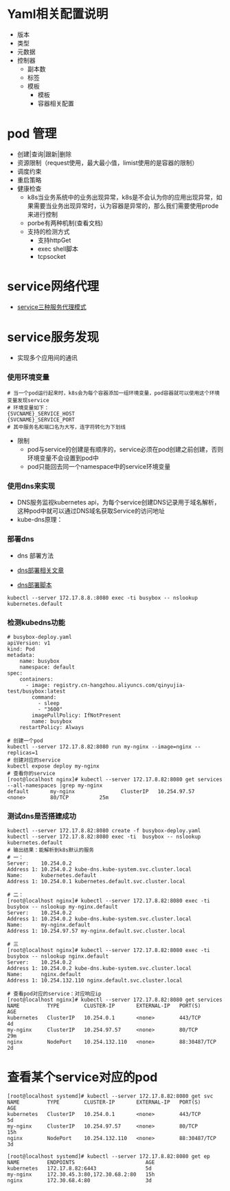 # Yaml相关配置说明
- 版本
- 类型
- 元数据
- 控制器
  - 副本数
  - 标签
  - 模板
    - 模板
    - 容器相关配置
 
# pod 管理
- 创建|查询|跟新|删除
- 资源限制（request使用，最大最小值，limist使用的是容器的限制）
- 调度约束
- 重启策略
- 健康检查
  - k8s当业务系统中的业务出现异常，k8s是不会认为你的应用出现异常，如果需要当业务出现异常时，认为容器是异常的，那么我们需要使用prode来进行控制
  - porbe有两种机制(查看文档)
  - 支持的检测方式
    - 支持httpGet
    - exec shell脚本
    - tcpsocket
  
# service网络代理
- [service三种服务代理模式](https://blog.csdn.net/sinat_35930259/article/details/80080778)

# service服务发现
- 实现多个应用间的通讯
### 使用环境变量
```shell
# 当一个pod运行起来时，k8s会为每个容器添加一组环境变量，pod容器就可以使用这个环境变量发现service
# 环境变量如下：
{SVCNAME}_SERVICE_HOST
{SVCNAME}_SERVICE_PORT
# 其中服务名和端口名为大写，连字符转化为下划线
```
- 限制
  - pod与service的创建是有顺序的，service必须在pod创建之前创建，否则环境变量不会设置到pod中
  - pod只能回去同一个namespace中的service环境变量
  
### 使用dns来实现
- DNS服务监视kubernetes api，为每个service创建DNS记录用于域名解析，这种pod中就可以通过DNS域名获取Service的访问地址
- kube-dns原理：

### 部署dns
- dns 部署方法
- [dns部署相关文章](https://jimmysong.io/kubernetes-handbook/practice/kubedns-addon-installation.html)

- [dns部署脚本](https://github.com/jameswangAugmentum/Blogs/tree/master/kubernetes-starter/kubedns)
```shell
kubectl --server 172.17.8.8.:8080 exec -ti busybox -- nslookup  kubernetes.default
```

### 检测kubedns功能

```shell
# busybox-deploy.yaml
apiVersion: v1
kind: Pod
metadata: 
    name: busybox
    namespace: default
spec:
    containers:
      - image: registry.cn-hangzhou.aliyuncs.com/qinyujia-test/busybox:latest
        command:
          - sleep
          - "3600"
        imagePullPolicy: IfNotPresent
        name: busybox
    restartPolicy: Always
    
# 创建一个pod
kubectl --server 172.17.8.82:8080 run my-nginx --image=nginx --replicas=1
# 创建对应的service
kubectl expose deploy my-nginx
# 查看你的service
[root@localhost nginx]# kubectl --server 172.17.8.82:8080 get services --all-namespaces |grep my-nginx
default       my-nginx               ClusterIP   10.254.97.57     <none>        80/TCP          25m
```

### 测试dns是否搭建成功

```shell
kubectl --server 172.17.8.82:8080 create -f busybox-deploy.yaml
kubectl --server 172.17.8.82:8080 exec -ti  busybox -- nslookup kubernetes.default
# 输出结果：能解析到k8s默认的服务
# 一：
Server:    10.254.0.2
Address 1: 10.254.0.2 kube-dns.kube-system.svc.cluster.local
Name:      kubernetes.default
Address 1: 10.254.0.1 kubernetes.default.svc.cluster.local

# 二：
[root@localhost nginx]# kubectl --server 172.17.8.82:8080 exec -ti  busybox -- nslookup my-nginx.default
Server:    10.254.0.2
Address 1: 10.254.0.2 kube-dns.kube-system.svc.cluster.local
Name:      my-nginx.default
Address 1: 10.254.97.57 my-nginx.default.svc.cluster.local

# 三
[root@localhost nginx]# kubectl --server 172.17.8.82:8080 exec -ti  busybox -- nslookup nginx.default
Server:    10.254.0.2
Address 1: 10.254.0.2 kube-dns.kube-system.svc.cluster.local
Name:      nginx.default
Address 1: 10.254.132.110 nginx.default.svc.cluster.local

# 查看pod对应的service：对应响应ip
[root@localhost nginx]# kubectl --server 172.17.8.82:8080 get services
NAME         TYPE        CLUSTER-IP       EXTERNAL-IP   PORT(S)        AGE
kubernetes   ClusterIP   10.254.0.1       <none>        443/TCP        4d
my-nginx     ClusterIP   10.254.97.57     <none>        80/TCP         29m
nginx        NodePort    10.254.132.110   <none>        88:30487/TCP   2d
```

# 查看某个service对应的pod

```shell
[root@localhost systemd]# kubectl --server 172.17.8.82:8080 get svc
NAME         TYPE        CLUSTER-IP       EXTERNAL-IP   PORT(S)        AGE
kubernetes   ClusterIP   10.254.0.1       <none>        443/TCP        5d
my-nginx     ClusterIP   10.254.97.57     <none>        80/TCP         15h
nginx        NodePort    10.254.132.110   <none>        88:30487/TCP   3d

[root@localhost systemd]# kubectl --server 172.17.8.82:8080 get ep
NAME         ENDPOINTS                       AGE
kubernetes   172.17.8.82:6443                5d
my-nginx     172.30.45.3:80,172.30.68.2:80   15h
nginx        172.30.68.4:80                  3d
```







